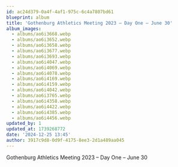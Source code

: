 ```yaml
---
id: ac24d379-0a4f-4af1-975c-6c4a7807bd61
blueprint: album
title: 'Gothenburg Athletics Meeting 2023 – Day One – June 30'
album_images:
  - albums/ao6i3668.webp
  - albums/ao6i3652.webp
  - albums/ao6i3658.webp
  - albums/ao6i3677.webp
  - albums/ao6i3693.webp
  - albums/ao6i4047.webp
  - albums/ao6i4069.webp
  - albums/ao6i4078.webp
  - albums/ao6i4169.webp
  - albums/ao6i4159.webp
  - albums/ao6i4042.webp
  - albums/ao6i3765.webp
  - albums/ao6i4358.webp
  - albums/ao6i4422.webp
  - albums/ao6i4385.webp
  - albums/ao6i4456.webp
updated_by: 1
updated_at: 1739268772
date: '2024-12-25 13:45'
author: 3917c9d8-0d9f-4175-8ee3-2d1a489aa045
---
```

Gothenburg Athletics Meeting 2023 – Day One – June 30